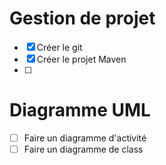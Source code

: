 # Gestion de projet

- [x] Créer le git
- [x] Créer le projet Maven
- [ ]

# Diagramme UML

- [ ] Faire un diagramme d'activité
- [ ] Faire un diagramme de class
